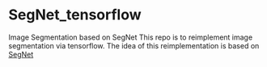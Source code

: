 # SegNet_tensorflow
Image Segmentation based on SegNet
This repo is to reimplement image segmentation via tensorflow.
The idea of this reimplementation is based on [SegNet](https://arxiv.org/pdf/1511.00561.pdf)
